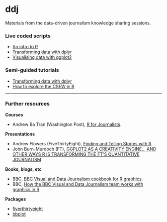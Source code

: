 # ddj
Materials from the data-driven journalism knowledge sharing sessions.

### Live coded scripts
- [An intro to R](https://github.com/rcatlord/ddj/blob/main/intro-to-r/script.md)
- [Transforming data with dplyr](https://github.com/rcatlord/ddj/blob/main/transforming-data-with-dplyr/script.md)
- [Visualising data with ggplot2](https://github.com/rcatlord/ddj/blob/main/visualising-data-with-ggplot2/script.md)

### Semi-guided tutorials
- [Transforming data with dplyr](https://rcatlord.github.io/ddj/guides/transforming-data-with-dplyr/)
- [How to explore the CSEW in R](https://rcatlord.github.io/ddj/guides/explore-the-CSEW-in-R/)

---

### Further resources

**Courses**      
- Andrew Ba Tran (Washington Post), [R for Journalists](https://learn.r-journalism.com/en/).

**Presentations**     
- Andrew Flowers (FiveThirtyEight), [Finding and Telling Stories with R](https://www.rstudio.com/resources/rstudioconf-2017/finding-and-telling-stories-with-r/).
- John Burn-Murdoch (FT), [GGPLOT2 AS A CREATIVITY ENGINE... AND OTHER WAYS R IS TRANSFORMING THE FT'S QUANTITATIVE JOURNALISM](https://johnburnmurdoch.github.io/slides/r-ggplot/#/)

**Books, blogs, etc**     
- BBC, [BBC Visual and Data Journalism cookbook for R graphics](https://bbc.github.io/rcookbook).
- BBC, [How the BBC Visual and Data Journalism team works with graphics in R](https://medium.com/bbc-visual-and-data-journalism/how-the-bbc-visual-and-data-journalism-team-works-with-graphics-in-r-ed0b35693535)

**Packages**      
- [fiverthirtyeight](https://cran.r-project.org/web/packages/fivethirtyeight/index.html)
- [bbplot](https://github.com/bbc/bbplot)
